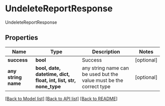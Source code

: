 # UndeleteReportResponse

UndeleteReportResponse

## Properties
Name | Type | Description | Notes
------------ | ------------- | ------------- | -------------
**success** | **bool** | Success | [optional] 
**any string name** | **bool, date, datetime, dict, float, int, list, str, none_type** | any string name can be used but the value must be the correct type | [optional]

[[Back to Model list]](../README.md#documentation-for-models) [[Back to API list]](../README.md#documentation-for-api-endpoints) [[Back to README]](../README.md)



